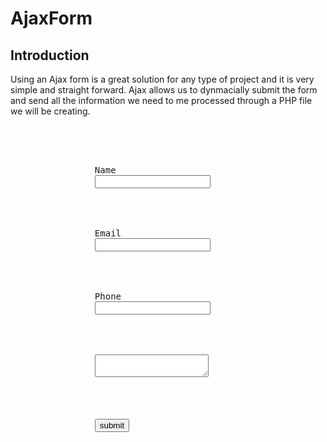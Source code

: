 # AjaxForm
<h2> Introduction </h2>
<div><p>
	Using an Ajax form is a great solution for any type of project and it is very simple and straight forward. Ajax allows us to dynmacially submit the form and send all the information we need to me processed through a PHP file we will be creating.
</p></div>

<div class="highlight highlight-source-js">
	<pre>
		<form class="ajax-form" method="post" action="sender.php" >
			<div class="form-group">
				<label for="Name">Name</label>
				<input name="name" type="text">
			</div>
			<div class="form-group">
				<label for="email">Email</label>
				<input name="email" type="text">
			</div>
			<div class="form-group">
				<label for="phone">Phone</label>
				<input name="phone" type="text">
			</div>
			<div class="form-group form-group-textarea">
				<textarea name="message"></textarea>
			</div>
			<div class="form-group">
				<input type="submit" name="submit" value="submit">
			</div>
		</form>
	</pre>
</div>
